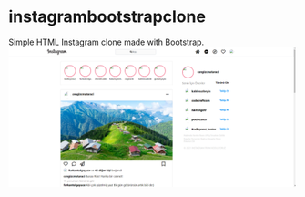 # instagrambootstrapclone
Simple HTML Instagram clone made with Bootstrap.
![](https://github.com/murat7001/kodluyoruz/blob/main/bootstrap/instagramClone/img/clone.png)
